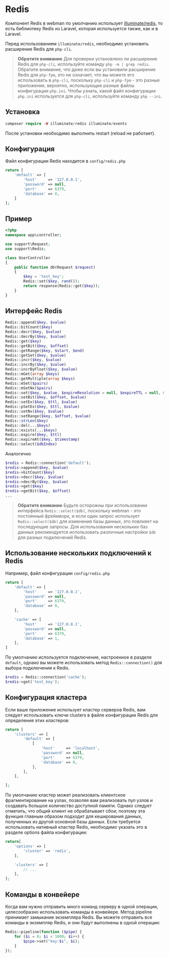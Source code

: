 # Redis

Компонент Redis в webman по умолчанию использует [illuminate/redis](https://github.com/illuminate/redis), то есть библиотеку Redis из Laravel, которая используется также, как и в Laravel.

Перед использованием `illuminate/redis`, необходимо установить расширение Redis для `php-cli`.

> **Обратите внимание**
> Для проверки установлено ли расширение Redis для `php-cli`, используйте команду `php -m | grep redis`. Обратите внимание, что даже если вы установили расширение Redis для `php-fpm`, это не означает, что вы можете его использовать в `php-cli`, поскольку `php-cli` и `php-fpm` - это разные приложения, вероятно, использующие разные файлы конфигурации `php.ini`. Чтобы узнать, какой файл конфигурации `php.ini` используется для `php-cli`, используйте команду `php --ini`.

## Установка

```php
composer require -W illuminate/redis illuminate/events
```

После установки необходимо выполнить restart (reload не работает).

## Конфигурация

Файл конфигурации Redis находится в `config/redis.php`
```php
return [
    'default' => [
        'host'     => '127.0.0.1',
        'password' => null,
        'port'     => 6379,
        'database' => 0,
    ]
];
```

## Пример

```php
<?php
namespace app\controller;

use support\Request;
use support\Redis;

class UserController
{
    public function db(Request $request)
    {
        $key = 'test_key';
        Redis::set($key, rand());
        return response(Redis::get($key));
    }
}
```

## Интерфейс Redis
```php
Redis::append($key, $value)
Redis::bitCount($key)
Redis::decr($key, $value)
Redis::decrBy($key, $value)
Redis::get($key)
Redis::getBit($key, $offset)
Redis::getRange($key, $start, $end)
Redis::getSet($key, $value)
Redis::incr($key, $value)
Redis::incrBy($key, $value)
Redis::incrByFloat($key, $value)
Redis::mGet(array $keys)
Redis::getMultiple(array $keys)
Redis::mSet($pairs)
Redis::mSetNx($pairs)
Redis::set($key, $value, $expireResolution = null, $expireTTL = null, $flag = null)
Redis::setBit($key, $offset, $value)
Redis::setEx($key, $ttl, $value)
Redis::pSetEx($key, $ttl, $value)
Redis::setNx($key, $value)
Redis::setRange($key, $offset, $value)
Redis::strLen($key)
Redis::del(...$keys)
Redis::exists(...$keys)
Redis::expire($key, $ttl)
Redis::expireAt($key, $timestamp)
Redis::select($dbIndex)
```
Аналогично
```php
$redis = Redis::connection('default');
$redis->append($key, $value)
$redis->bitCount($key)
$redis->decr($key, $value)
$redis->decrBy($key, $value)
$redis->get($key)
$redis->getBit($key, $offset)
...
```

> **Обратите внимание**
> Будьте осторожны при использовании интерфейса `Redis::select($db)`, поскольку webman - это постоянный фреймворк, и если один запрос использует `Redis::select($db)` для изменения базы данных, это повлияет на последующие запросы. Для использования нескольких баз данных рекомендуется использовать различные настройки `$db` для разных подключений Redis.

## Использование нескольких подключений к Redis

Например, файл конфигурации `config/redis.php`
```php
return [
    'default' => [
        'host'     => '127.0.0.1',
        'password' => null,
        'port'     => 6379,
        'database' => 0,
    ],

    'cache' => [
        'host'     => '127.0.0.1',
        'password' => null,
        'port'     => 6379,
        'database' => 1,
    ],
]
```
По умолчанию используется подключение, настроенное в разделе `default`, однако вы можете использовать метод `Redis::connection()` для выбора подключения к Redis.
```php
$redis = Redis::connection('cache');
$redis->get('test_key');
```

## Конфигурация кластера

Если ваше приложение использует кластер серверов Redis, вам следует использовать ключи clusters в файле конфигурации Redis для определения этих кластеров:
```php
return [
    'clusters' => [
        'default' => [
            [
                'host'     => 'localhost',
                'password' => null,
                'port'     => 6379,
                'database' => 0,
            ],
        ],
    ],

];
```

По умолчанию кластер может реализовать клиентское фрагментирование на узлах, позволяя вам реализовать пул узлов и создавать большое количество доступной памяти. Однако следует отметить, что общий клиент не обрабатывает сбои; поэтому эта функция главным образом подходит для кеширования данных, полученных из другой основной базы данных. Если требуется использовать нативный кластер Redis, необходимо указать это в разделе options файла конфигурации:
```php
return[
    'options' => [
        'cluster' => 'redis',
    ],

    'clusters' => [
        // ...
    ],
];
```

## Команды в конвейере

Когда вам нужно отправить много команд серверу в одной операции, целесообразно использовать команды в конвейере. Метод pipeline принимает замыкание экземпляра Redis. Вы можете отправить все команды в экземпляр Redis, и они будут выполнены в одной операции:
```php
Redis::pipeline(function ($pipe) {
    for ($i = 0; $i < 1000; $i++) {
        $pipe->set("key:$i", $i);
    }
});
```
